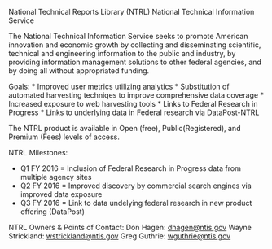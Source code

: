 
National Technical Reports Library (NTRL)
National Technical Information Service

The National Technical Information Service seeks to promote American innovation and economic growth by collecting and disseminating scientific, technical and engineering information to the public and industry, by providing information management solutions to other federal agencies, and by doing all without appropriated funding.

Goals:
      * Improved user metrics utilizing analytics 
      * Substitution of automated harvesting techniqes to improve comprehensive data coverage
      * Increased exposure to web harvesting tools
      * Links to Federal Research in Progress
      * Links to underlying data in Federal research via DataPost-NTRL

The NTRL product is available in Open (free), Public(Registered), and Premium (Fees) levels of access.

NTRL Milestones: 

* Q1 FY 2016 = Inclusion of Federal Research in Progress data from multiple agency sites
* Q2 FY 2016 = Improved discovery by commercial search engines via improved data exposure
* Q3 FY 2016 = Link to data undelying federal research in new product offering (DataPost)


NTRL Owners & Points of Contact:  Don Hagen:  dhagen@ntis.gov
                                  Wayne Strickland:  wstrickland@ntis.gov
                                  Greg Guthrie:  wguthrie@ntis.gov




